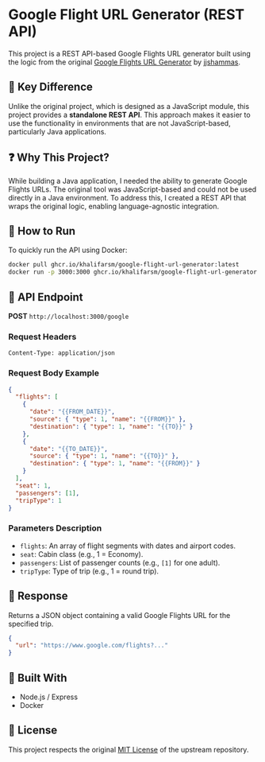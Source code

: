 # Google Flight URL Generator (REST API)

This project is a REST API-based Google Flights URL generator built using the logic from the original [Google Flights URL Generator](https://github.com/jjshammas/google-flights-url-generator) by [jjshammas](https://github.com/jjshammas).

## 🔄 Key Difference

Unlike the original project, which is designed as a JavaScript module, this project provides a **standalone REST API**. This approach makes it easier to use the functionality in environments that are not JavaScript-based, particularly Java applications.

## ❓ Why This Project?

While building a Java application, I needed the ability to generate Google Flights URLs. The original tool was JavaScript-based and could not be used directly in a Java environment. To address this, I created a REST API that wraps the original logic, enabling language-agnostic integration.

## 🚀 How to Run

To quickly run the API using Docker:

```bash
docker pull ghcr.io/khalifarsm/google-flight-url-generator:latest
docker run -p 3000:3000 ghcr.io/khalifarsm/google-flight-url-generator:latest
```

## 📱 API Endpoint

**POST** `http://localhost:3000/google`

### Request Headers

```
Content-Type: application/json
```

### Request Body Example

```json
{
  "flights": [
    {
      "date": "{{FROM_DATE}}",
      "source": { "type": 1, "name": "{{FROM}}" },
      "destination": { "type": 1, "name": "{{TO}}" }
    },
    {
      "date": "{{TO_DATE}}",
      "source": { "type": 1, "name": "{{TO}}" },
      "destination": { "type": 1, "name": "{{FROM}}" }
    }
  ],
  "seat": 1,
  "passengers": [1],
  "tripType": 1
}
```

### Parameters Description

* `flights`: An array of flight segments with dates and airport codes.
* `seat`: Cabin class (e.g., 1 = Economy).
* `passengers`: List of passenger counts (e.g., `[1]` for one adult).
* `tripType`: Type of trip (e.g., 1 = round trip).

## 🔗 Response

Returns a JSON object containing a valid Google Flights URL for the specified trip.

```json
{
  "url": "https://www.google.com/flights?..."
}
```

## 🔧 Built With

* Node.js / Express
* Docker

## 📄 License

This project respects the original [MIT License](https://github.com/jjshammas/google-flights-url-generator/blob/main/LICENSE) of the upstream repository.
